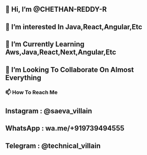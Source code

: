  <h2>👋 Hi, I’m @CHETHAN-REDDY-R</h2>
 <h2>👀 I’m interested In Java,React,Angular,Etc</h2>
 <h2>🌱 I’m Currently Learning Aws,Java,React,Next,Angular,Etc</h2>
 <h2>💞️ I’m Looking To Collaborate On Almost Everything</h2>
 <h3>📫 How To Reach Me</h2> <h2>Instagram : @saeva_villain</h2> <h2>WhatsApp : wa.me/+919739494555</h2> <h2>Telegram : @technical_villain</h2>

<!---
CHETHAN-REDDY-R/CHETHAN-REDDY-R is a ✨ special ✨ repository because its `README.md` (this file) appears on your GitHub profile.
You can click the Preview link to take a look at your changes.
--->
